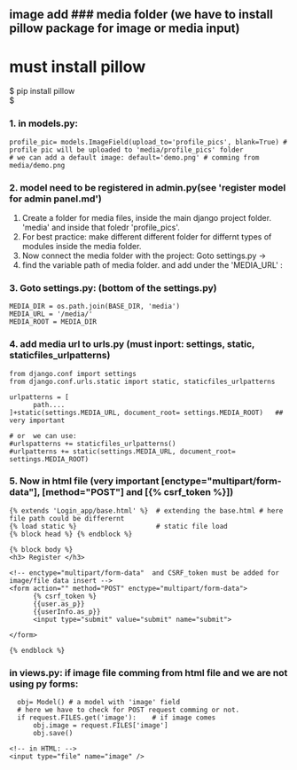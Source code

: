 ## image add ### media folder (we have to install pillow package for image or media input)
# must install pillow
$ pip install pillow     
$

### 1. in models.py: 
```
profile_pic= models.ImageField(upload_to='profile_pics', blank=True) # profile pic will be uploaded to 'media/profile_pics' folder
# we can add a default image: default='demo.png' # comming from media/demo.png
``` 
### 2.  model need to be registered in admin.py(see 'register model for admin panel.md')

1. Create a folder for media files, inside the main django project folder. 'media' and inside that foledr 'profile_pics'.
2. For best practice: make different different folder for differnt types of modules inside the media folder.
3. Now connect the media folder with the project: Goto settings.py ->
4. find the variable path of media folder. and add under the 'MEDIA_URL' :

### 3. Goto settings.py: (bottom of the settings.py)
```
MEDIA_DIR = os.path.join(BASE_DIR, 'media')
MEDIA_URL = '/media/'
MEDIA_ROOT = MEDIA_DIR

```
### 4. add media url to urls.py (must inport: settings, static, staticfiles_urlpatterns)
```
from django.conf import settings       
from django.conf.urls.static import static, staticfiles_urlpatterns

urlpatterns = [
      path....
]+static(settings.MEDIA_URL, document_root= settings.MEDIA_ROOT)   ## very important

# or  we can use:
#urlspatterns += staticfiles_urlpatterns()
#urlpatterns += static(settings.MEDIA_URL, document_root= settings.MEDIA_ROOT)

```

### 5. Now in html file (very important [enctype="multipart/form-data"], [method="POST"] and [{% csrf_token %}])
```
{% extends 'Login_app/base.html' %}  # extending the base.html # here file path could be differernt
{% load static %}                    # static file load 
{% block head %} {% endblock %}

{% block body %}
<h3> Register </h3>

<!-- enctype="multipart/form-data"  and CSRF_token must be added for image/file data insert -->
<form action="" method="POST" enctype="multipart/form-data">
      {% csrf_token %}
      {{user.as_p}}
      {{userInfo.as_p}}
      <input type="submit" value="submit" name="submit">

</form>

{% endblock %}
```


### in views.py: if image file comming from html file and we are not using py forms:
```
  obj= Model() # a model with 'image' field 
  # here we have to check for POST request comming or not.
  if request.FILES.get('image'):    # if image comes
      obj.image = request.FILES['image']
      obj.save()
```
```
<!-- in HTML: -->
<input type="file" name="image" />
```